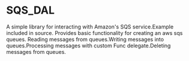 # SQS_DAL
A simple library for interacting with Amazon's SQS service.Example included in source.
Provides basic functionality for creating an aws sqs queues. Reading messages from queues.Writing messages into queues.Processing messages with custom Func delegate.Deleting messages from queues.